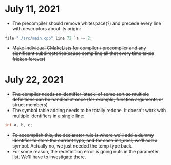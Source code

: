 # July 11, 2021

- The precompiler should remove whitespace(?) and precede every line with descriptors about its origin:

~~~ C
file "./src/main.cpp" line 72 `a += 2;
~~~

- ~~Make individual CMakeLists for compiler / precompiler and any significant subdirectories(cause compiling all that every time takes fricken forever)~~

# July 22, 2021

- ~~The compiler needs an identifier 'stack' of some sort so multiple definitions can be handled at once (for example, function arguments or struct members)~~
- The symbol table adding needs to be totally redone. It doesn't work with multiple identifiers in a single line:
~~~ c
int a, b, c;
~~~
- ~~To accomplish this, the declarator rule is where we'll add a dummy identifier to store the current type, and for each init_decl, we'll add a symbol.~~ Actually no, we just needed the temp type back.
- For some reason, the redefinition error is going nuts in the parameter list. We'll have to investigate there.